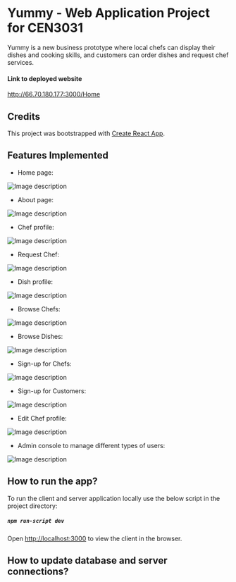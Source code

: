 # Yummy - Web Application Project for CEN3031

Yummy is a new business prototype where local chefs can display their dishes and cooking skills, and customers can order dishes and request chef services.

#### Link to deployed website 
http://66.70.180.177:3000/Home

## Credits 
This project was bootstrapped with [Create React App](https://github.com/facebook/create-react-app).

## Features Implemented
 - Home page:
 
![Image description](https://lh6.googleusercontent.com/WGNlXUhve0UNNYMEeuZ3V-B5wv7keZ2EqNN2VARvbR3O1nhilVHDgqPCu288KQeQZPdSvSO_NJFokPBsLuTaQmDcASPKEP5aIURXG1Sl)
 - About page:
 
![Image description](https://lh5.googleusercontent.com/HBVKBFo545OG6YTwqPTXg8BTT7IP8hmkBXhvos-f6fGVozXvEXV_QNG69RIOqNPHdTk37B2H1zlGYzd0Qgbpa0i-EpCfEfskILTRq_ig) 

 - Chef profile:

![Image description](https://lh6.googleusercontent.com/rVGHzLmNS-dr0fpNIThDjG_UE7X3SR4wTO1_kPYtKQ_87fRRPrvqr06BJ1VjpBNnpKaHKUV_eKDULdEuUeVGe21XhWBYNZvzrIsz5JiY)
 - Request Chef:

![Image description](https://lh3.googleusercontent.com/yjdUcJX6vUXAGFhG4WpmBn9TJ4mL5HbyFWKWGKJNMoyOEYy8umeoQSpg-Mt-UYAfTxmwpOMMYLW5dXmCXMVoRk_7qMI8wjoATVq29GCz)

 - Dish profile:
 
![Image description](https://lh4.googleusercontent.com/7GaHR8aNWsuRUfIFDN5tJochxAwaux-bwt1gvRCviPwB6SZxA7LO6qDPhZBKcJoqoK34cZPTjHEwQL7ixBLFJcahb_R91OzOrwHKFTad)
 - Browse Chefs:
 
![Image description](https://lh6.googleusercontent.com/DZ8wXkvNLdfjK1q0eb6_VZtg-ujUf9QkW1V4j16C2p-bdND5c-7cg9VOuq6N41fYnJI30PyLbgnRjxidq4FwJ9k7Ui0Bv-JqdX9St0qK)

 - Browse Dishes:

![Image description](https://lh3.googleusercontent.com/23wDhSmYdFdka3YPAFospFD6MtvTmjeRbk0lLYgYLGR6BPCBNGz1Roc4im18YxTUZXna7BkW7MsqF6Vk3Ofdx16tYDLpk2lKt0kEpwCA)

 - Sign-up for Chefs:

![Image description](https://lh6.googleusercontent.com/9XekNW-JLaHJ3kWg-QpQZn6zTQJ4az4aLASjAHV0QKSZHEKY6B64xc2s5XJ7_tXkwP5R2BB3Ty_PKcoQuj9L1m66d6Sqa0OG_3AHPvOG)
 - Sign-up for Customers:

![Image description](https://lh3.googleusercontent.com/FQqcV_gAndyB9xDsk291Vx6LsCl1EvydLLSYlEZ9SIAvWTSsZFfASjVhZtmIz8eGnJ9F9SjWWIyWoHX9xsU5dmwpGbHpVr7H7GUYZB2t)

- Edit Chef profile:

![Image description](https://lh6.googleusercontent.com/lzZFzmk-qJ6akbeqnv7KJkyAKmEHwBLmmRqFKNuCZAwFTUXGZCJHBo9q9I8I5cM5qncf8u0h3yMHd5CpIWkbR5XWOLviKosQ3dY9MXhL)
 - Admin console to manage different types of users:

![Image description](https://lh5.googleusercontent.com/ma7T6A80YDTCyRSGIUQd7NVVtXc5dLsy3gcgkwV2aoS92cYhW5jnP3ZjdwrPJevrAFDBBxWCTNx7UZJ89eo_tiK3vj7ljPLILZeDiklN)


 ## How to run the app?
To run the client and server application locally use the below script in the project directory:
##### `npm run-script dev`
Open [http://localhost:3000](http://localhost:3000) to view the client in the browser.

## How to update database and server connections?
